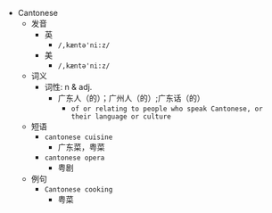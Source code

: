 - Cantonese
  - 发音
    - 英
      - `/,kæntə'ni:z/`
    - 美
      - `/,kæntə'ni:z/`
  - 词义
    - 词性: n & adj.
      - 广东人（的）；广州人（的）;广东话（的）
        - `of or relating to people who speak Cantonese, or their language or culture`
  - 短语
    - `cantonese cuisine`
      - 广东菜，粤菜 
    - `cantonese opera`
      - 粤剧 
  - 例句
    - `Cantonese cooking`
      - 粤菜

